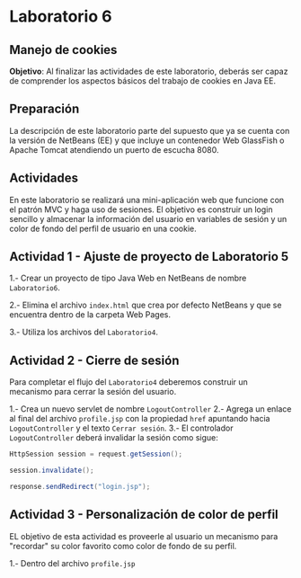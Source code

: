 # Laboratorio 6

## Manejo de cookies

**Objetivo**: Al finalizar las actividades de este laboratorio, deberás ser capaz de comprender los aspectos básicos del trabajo de cookies en Java EE.

## Preparación
La descripción de este laboratorio parte del supuesto que ya se cuenta con la versión de NetBeans (EE) y que incluye un contenedor Web GlassFish o Apache Tomcat atendiendo un puerto de escucha 8080.

## Actividades

En este laboratorio se realizará una mini-aplicación web que funcione con el patrón MVC y haga uso de sesiones. El objetivo es construir un login sencillo y almacenar la información del usuario en variables de sesión y un color de fondo del perfil de usuario en una cookie.

## Actividad 1 - Ajuste de proyecto de Laboratorio 5

1.- Crear un proyecto de tipo Java Web en NetBeans de nombre `Laboratorio6`.

2.- Elimina el archivo `index.html` que crea por defecto NetBeans y que se encuentra dentro de la carpeta Web Pages.

3.- Utiliza los archivos del `Laboratorio4`.

## Actividad 2 - Cierre de sesión

Para completar el flujo del `Laboratorio4` deberemos construir un mecanismo para cerrar la sesión del usuario.

1.- Crea un nuevo servlet de nombre `LogoutController`
2.- Agrega un enlace al final del archivo `profile.jsp` con la propiedad `href` apuntando hacia `LogoutController` y el texto `Cerrar sesión`.
3.- El controlador `LogoutController` deberá invalidar la sesión como sigue:

```java
HttpSession session = request.getSession();

session.invalidate();

response.sendRedirect("login.jsp");
```

## Actividad 3 - Personalización de color de perfil

EL objetivo de esta actividad es proveerle al usuario un mecanismo para "recordar" su color favorito como color de fondo de su perfil.

1.- Dentro del archivo `profile.jsp`
